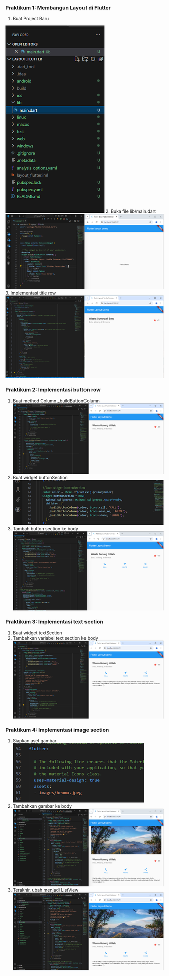 ### Praktikum 1: Membangun Layout di Flutter
1.  Buat Project Baru
   <img src= "img/1.1.png">
2. Buka file lib/main.dart
   <img src= "img/1.2.png">
3. Implementasi title row
   <img src= "img/1.4.png">

### Praktikum 2: Implementasi button row
1. Buat method Column _buildButtonColumn
   <img src= "img/2.1.png">
2. Buat widget buttonSection
   <img src= "img/2.2.png">
3. Tambah button section ke body
   <img src= "img/2.3.png">

### Praktikum 3: Implementasi text section
1. Buat widget textSection
2. Tambahkan variabel text section ke body
   <img src= "img/3.1.png">

### Praktikum 4: Implementasi image section
1. Siapkan aset gambar
   <img src= "img/4.1.png">
2. Tambahkan gambar ke body
   <img src= "img/4.2.png">
3. Terakhir, ubah menjadi ListView
   <img src= "img/4.3.png">
